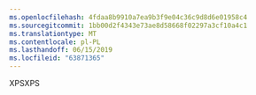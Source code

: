 ```yaml
---
ms.openlocfilehash: 4fdaa8b9910a7ea9b3f9e04c36c9d8d6e01958c4
ms.sourcegitcommit: 1bb00d2f4343e73ae8d58668f02297a3cf10a4c1
ms.translationtype: MT
ms.contentlocale: pl-PL
ms.lasthandoff: 06/15/2019
ms.locfileid: "63871365"
---
```

<span data-ttu-id="b0bcc-101">XPS</span><span class="sxs-lookup"><span data-stu-id="b0bcc-101">XPS</span></span>